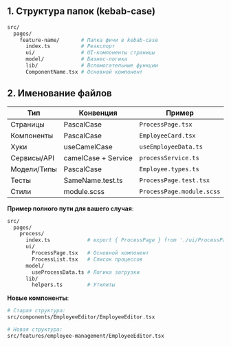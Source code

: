## 1. Структура папок (kebab-case)

```bash
src/
  pages/
    feature-name/       # Папка фичи в kebab-case
      index.ts          # Реэкспорт
      ui/               # UI-компоненты страницы
      model/            # Бизнес-логика
      lib/              # Вспомогательные функции
      ComponentName.tsx # Основной компонент
```


## 2. Именование файлов

|Тип|Конвенция|Пример|
|---|---|---|
|Страницы|PascalCase|`ProcessPage.tsx`|
|Компоненты|PascalCase|`EmployeeCard.tsx`|
|Хуки|useCamelCase|`useEmployeeData.ts`|
|Сервисы/API|camelCase + Service|`processService.ts`|
|Модели/Типы|PascalCase|`Employee.types.ts`|
|Тесты|SameName.test.ts|`ProcessPage.test.tsx`|
|Стили|module.scss|`ProcessPage.module.scss`|

**Пример полного пути для вашего случая**:

```bash
src/
  pages/
    process/
      index.ts            # export { ProcessPage } from './ui/ProcessPage'
      ui/
        ProcessPage.tsx   # Основной компонент
        ProcessList.tsx   # Список процессов
      model/
        useProcessData.ts # Логика загрузки
      lib/
        helpers.ts        # Утилиты
```

**Новые компоненты**:

```bash
# Старая структура:
src/components/EmployeeEditor/EmployeeEditor.tsx

# Новая структура:
src/features/employee-management/EmployeeEditor.tsx
```
